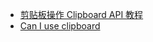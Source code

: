 - [剪贴板操作 Clipboard API 教程](https://www.ruanyifeng.com/blog/2021/01/clipboard-api.html)
- [Can I use clipboard](https://caniuse.com/?search=clipboard)
